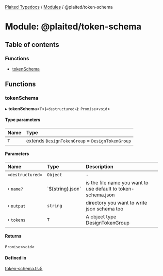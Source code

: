 [Plaited Typedocs](../README.md) / [Modules](../modules.md) / @plaited/token-schema

# Module: @plaited/token-schema

## Table of contents

### Functions

- [tokenSchema](plaited_token_schema.md#tokenschema)

## Functions

### tokenSchema

▸ **tokenSchema**<`T`\>(`«destructured»`): `Promise`<`void`\>

#### Type parameters

| Name | Type |
| :------ | :------ |
| `T` | extends `DesignTokenGroup` = `DesignTokenGroup` |

#### Parameters

| Name | Type | Description |
| :------ | :------ | :------ |
| `«destructured»` | `Object` | - |
| › `name?` | \`${string}.json\` | is the file name you want to use default to token-schema.json |
| › `output` | `string` | directory you want to write json schema too |
| › `tokens` | `T` | A object type DesignTokenGroup |

#### Returns

`Promise`<`void`\>

#### Defined in

[token-schema.ts:5](https://github.com/plaited/plaited/blob/29cbf08/libs/token-schema/src/token-schema.ts#L5)
